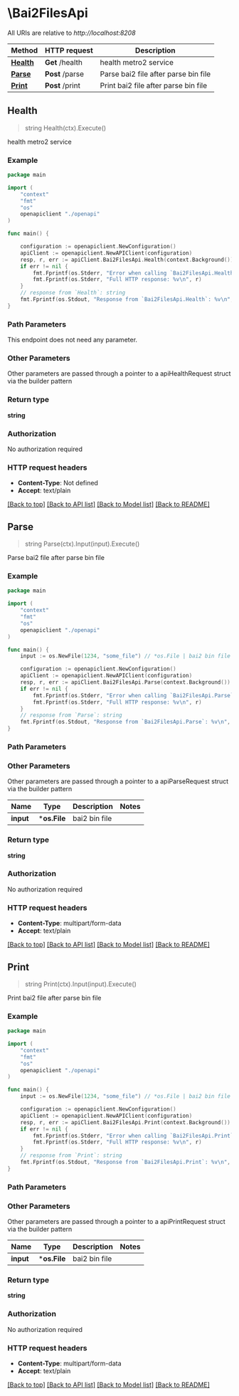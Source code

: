 # \Bai2FilesApi

All URIs are relative to *http://localhost:8208*

Method | HTTP request | Description
------------- | ------------- | -------------
[**Health**](Bai2FilesApi.md#Health) | **Get** /health | health metro2 service
[**Parse**](Bai2FilesApi.md#Parse) | **Post** /parse | Parse bai2 file after parse bin file
[**Print**](Bai2FilesApi.md#Print) | **Post** /print | Print bai2 file after parse bin file



## Health

> string Health(ctx).Execute()

health metro2 service



### Example

```go
package main

import (
    "context"
    "fmt"
    "os"
    openapiclient "./openapi"
)

func main() {

    configuration := openapiclient.NewConfiguration()
    apiClient := openapiclient.NewAPIClient(configuration)
    resp, r, err := apiClient.Bai2FilesApi.Health(context.Background()).Execute()
    if err != nil {
        fmt.Fprintf(os.Stderr, "Error when calling `Bai2FilesApi.Health``: %v\n", err)
        fmt.Fprintf(os.Stderr, "Full HTTP response: %v\n", r)
    }
    // response from `Health`: string
    fmt.Fprintf(os.Stdout, "Response from `Bai2FilesApi.Health`: %v\n", resp)
}
```

### Path Parameters

This endpoint does not need any parameter.

### Other Parameters

Other parameters are passed through a pointer to a apiHealthRequest struct via the builder pattern


### Return type

**string**

### Authorization

No authorization required

### HTTP request headers

- **Content-Type**: Not defined
- **Accept**: text/plain

[[Back to top]](#) [[Back to API list]](../README.md#documentation-for-api-endpoints)
[[Back to Model list]](../README.md#documentation-for-models)
[[Back to README]](../README.md)


## Parse

> string Parse(ctx).Input(input).Execute()

Parse bai2 file after parse bin file



### Example

```go
package main

import (
    "context"
    "fmt"
    "os"
    openapiclient "./openapi"
)

func main() {
    input := os.NewFile(1234, "some_file") // *os.File | bai2 bin file (optional)

    configuration := openapiclient.NewConfiguration()
    apiClient := openapiclient.NewAPIClient(configuration)
    resp, r, err := apiClient.Bai2FilesApi.Parse(context.Background()).Input(input).Execute()
    if err != nil {
        fmt.Fprintf(os.Stderr, "Error when calling `Bai2FilesApi.Parse``: %v\n", err)
        fmt.Fprintf(os.Stderr, "Full HTTP response: %v\n", r)
    }
    // response from `Parse`: string
    fmt.Fprintf(os.Stdout, "Response from `Bai2FilesApi.Parse`: %v\n", resp)
}
```

### Path Parameters



### Other Parameters

Other parameters are passed through a pointer to a apiParseRequest struct via the builder pattern


Name | Type | Description  | Notes
------------- | ------------- | ------------- | -------------
 **input** | ***os.File** | bai2 bin file | 

### Return type

**string**

### Authorization

No authorization required

### HTTP request headers

- **Content-Type**: multipart/form-data
- **Accept**: text/plain

[[Back to top]](#) [[Back to API list]](../README.md#documentation-for-api-endpoints)
[[Back to Model list]](../README.md#documentation-for-models)
[[Back to README]](../README.md)


## Print

> string Print(ctx).Input(input).Execute()

Print bai2 file after parse bin file



### Example

```go
package main

import (
    "context"
    "fmt"
    "os"
    openapiclient "./openapi"
)

func main() {
    input := os.NewFile(1234, "some_file") // *os.File | bai2 bin file (optional)

    configuration := openapiclient.NewConfiguration()
    apiClient := openapiclient.NewAPIClient(configuration)
    resp, r, err := apiClient.Bai2FilesApi.Print(context.Background()).Input(input).Execute()
    if err != nil {
        fmt.Fprintf(os.Stderr, "Error when calling `Bai2FilesApi.Print``: %v\n", err)
        fmt.Fprintf(os.Stderr, "Full HTTP response: %v\n", r)
    }
    // response from `Print`: string
    fmt.Fprintf(os.Stdout, "Response from `Bai2FilesApi.Print`: %v\n", resp)
}
```

### Path Parameters



### Other Parameters

Other parameters are passed through a pointer to a apiPrintRequest struct via the builder pattern


Name | Type | Description  | Notes
------------- | ------------- | ------------- | -------------
 **input** | ***os.File** | bai2 bin file | 

### Return type

**string**

### Authorization

No authorization required

### HTTP request headers

- **Content-Type**: multipart/form-data
- **Accept**: text/plain

[[Back to top]](#) [[Back to API list]](../README.md#documentation-for-api-endpoints)
[[Back to Model list]](../README.md#documentation-for-models)
[[Back to README]](../README.md)


